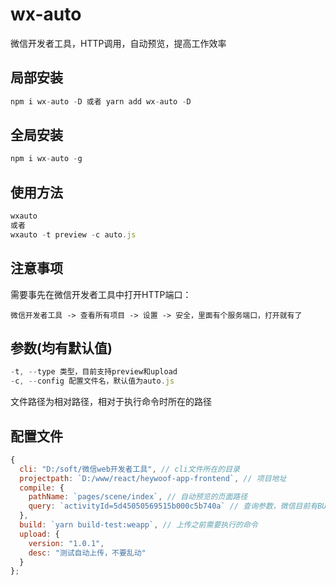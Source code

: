 # wx-auto

微信开发者工具，HTTP调用，自动预览，提高工作效率

## 局部安装

```javascript
npm i wx-auto -D 或者 yarn add wx-auto -D
```

## 全局安装

```javascript
npm i wx-auto -g 
```

## 使用方法
```javascript
wxauto
或者
wxauto -t preview -c auto.js
```

## 注意事项
需要事先在微信开发者工具中打开HTTP端口：
```
微信开发者工具 -> 查看所有项目 -> 设置 -> 安全，里面有个服务端口，打开就有了
```

## 参数(均有默认值)
```javascript
-t, --type 类型，目前支持preview和upload
-c, --config 配置文件名，默认值为auto.js
```
文件路径为相对路径，相对于执行命令时所在的路径

## 配置文件
```javascript
{
  cli: "D:/soft/微信web开发者工具", // cli文件所在的目录
  projectpath: `D:/www/react/heywoof-app-frontend`, // 项目地址
  compile: {
    pathName: `pages/scene/index`, // 自动预览的页面路径
    query: `activityId=5d45050569515b000c5b740a` // 查询参数，微信目前有BUG，只能识别一个参数
  },
  build: `yarn build-test:weapp`, // 上传之前需要执行的命令
  upload: {
    version: "1.0.1",
    desc: "测试自动上传，不要乱动"
  }
};
```

